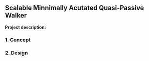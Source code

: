 ## Scalable Minnimally Acutated Quasi-Passive Walker 

**Project description:** <br/>

### 1. Concept



### 2. Design


